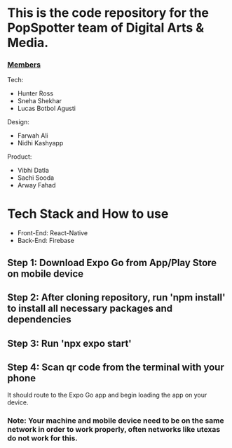 # This is the code repository for the PopSpotter team of Digital Arts & Media.

### <ins>Members</ins>
Tech:
- Hunter Ross
- Sneha Shekhar
- Lucas Botbol Agusti

Design:
- Farwah Ali
- Nidhi Kashyapp

Product:
- Vibhi Datla
- Sachi Sooda
- Arway Fahad

# Tech Stack and How to use

- Front-End: React-Native
- Back-End: Firebase

## Step 1: Download Expo Go from App/Play Store on mobile device
## Step 2: After cloning repository, run 'npm install' to install all necessary packages and dependencies
## Step 3: Run 'npx expo start'
## Step 4: Scan qr code from the terminal with your phone
It should route to the Expo Go app and begin loading the app on your device.
### Note: Your machine and mobile device need to be on the same network in order to work properly, often networks like utexas do not work for this.